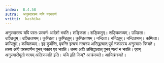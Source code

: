 ```yaml
---
index:  8.4.58
sutra:  अनुस्वारस्य ययि परसवर्णः
vritti:  kashika 
---
```


अनुस्वारस्य ययि परतः प्रस्वर्णः आदेशो भवति। शङ्किता। शङ्कितुम्। शङ्कितव्यम्। उञ्छिता। उञ्छितुम्। उञ्छितव्यम्। कुण्डिता। कुण्डितुम्। कुण्डितव्यम्। नन्दिता। नन्दितुम्। नन्दितव्यम्। कम्पिता। कम्पितुम्। कम्पितव्यम्। इह कुर्वन्ति, वृषन्ति इत्यत्र णत्वस्य असिद्धत्वात् पूर्वं नकारस्य अनुस्वारः क्रियते। तस्य अपि परसवर्णेन पुनर् नकार एव भवति। तस्य अपि असिद्धत्वात् पुनर् णत्वं न भवति। एवम् अनुस्वारीभूतो णत्वम् अतिक्रामति इति। ययि इति किम्? आक्रंस्यते। आचिक्रंस्यते।

